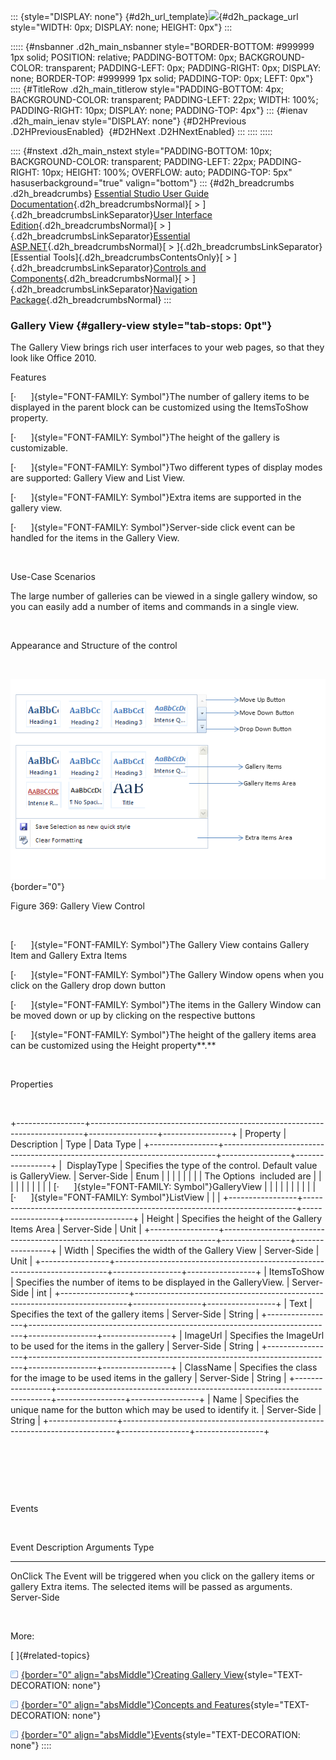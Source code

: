 ::: {style="DISPLAY: none"}
[](ms-xhelp:///?Id=d2h_url_template){#d2h_url_template}![](!package_url!){#d2h_package_url style="WIDTH: 0px; DISPLAY: none; HEIGHT: 0px"}
:::

::::: {#nsbanner .d2h_main_nsbanner style="BORDER-BOTTOM: #999999 1px solid; POSITION: relative; PADDING-BOTTOM: 0px; BACKGROUND-COLOR: transparent; PADDING-LEFT: 0px; PADDING-RIGHT: 0px; DISPLAY: none; BORDER-TOP: #999999 1px solid; PADDING-TOP: 0px; LEFT: 0px"}
:::: {#TitleRow .d2h_main_titlerow style="PADDING-BOTTOM: 4px; BACKGROUND-COLOR: transparent; PADDING-LEFT: 22px; WIDTH: 100%; PADDING-RIGHT: 10px; DISPLAY: none; PADDING-TOP: 4px"}
::: {#ienav .d2h_main_ienav style="DISPLAY: none"}
[](ms-xhelp:///?Id=fddae577-edc8-4d89-8eac-37cc9ca0ab36){#D2HPrevious .D2HPreviousEnabled}  [](ms-xhelp:///?Id=234d5418-f218-4472-b37a-18a3036468ab){#D2HNext .D2HNextEnabled}
:::
::::
:::::

:::: {#nstext .d2h_main_nstext style="PADDING-BOTTOM: 10px; BACKGROUND-COLOR: transparent; PADDING-LEFT: 22px; PADDING-RIGHT: 10px; HEIGHT: 100%; OVERFLOW: auto; PADDING-TOP: 5px" hasuserbackground="true" valign="bottom"}
::: {#d2h_breadcrumbs .d2h_breadcrumbs}
[Essential Studio User Guide Documentation](ms-xhelp:///?Id=12457748-09e3-4d74-a240-8e049cedf030){.d2h_breadcrumbsNormal}[ \> ]{.d2h_breadcrumbsLinkSeparator}[User Interface Edition](ms-xhelp:///?Id=c29296b7-531c-413b-a0ec-488ca1f7f669){.d2h_breadcrumbsNormal}[ \> ]{.d2h_breadcrumbsLinkSeparator}[Essential ASP.NET](ms-xhelp:///?Id=25c35330-c127-4dad-9a92-ed79dc7261a6){.d2h_breadcrumbsNormal}[ \> ]{.d2h_breadcrumbsLinkSeparator}[Essential Tools]{.d2h_breadcrumbsContentsOnly}[ \> ]{.d2h_breadcrumbsLinkSeparator}[Controls and Components](ms-xhelp:///?Id=99dc3762-3a6c-4306-b62b-5aa347ed3105){.d2h_breadcrumbsNormal}[ \> ]{.d2h_breadcrumbsLinkSeparator}[Navigation Package](ms-xhelp:///?Id=0e5edf75-4f9c-43d9-ba51-e327f21190c3){.d2h_breadcrumbsNormal}
:::

### Gallery View {#gallery-view style="tab-stops: 0pt"}

The Gallery View brings rich user interfaces to your web pages, so that they look like Office 2010. 

Features

[·      ]{style="FONT-FAMILY: Symbol"}The number of gallery items to be displayed in the parent block can be customized using the ItemsToShow property.

[·      ]{style="FONT-FAMILY: Symbol"}The height of the gallery is customizable.

[·      ]{style="FONT-FAMILY: Symbol"}Two different types of display modes are supported: Gallery View and List View.

[·      ]{style="FONT-FAMILY: Symbol"}Extra items are supported in the gallery view.

[·      ]{style="FONT-FAMILY: Symbol"}Server-side click event can be handled for the items in the Gallery View.

 

Use-Case Scenarios

The large number of galleries can be viewed in a single gallery window, so you can easily add a number of items and commands in a single view.

 

Appearance and Structure of the control

 

![Description: C:\\Documents and Settings\\vigneshtr\\Desktop\\UGimage\\GalleryChange.png](ImagesExt/image72_492.png){border="0"}

Figure 369: Gallery View Control

 

[·      ]{style="FONT-FAMILY: Symbol"}The Gallery View contains Gallery Item and Gallery Extra Items

[·      ]{style="FONT-FAMILY: Symbol"}The Gallery Window opens when you click on the Gallery drop down button

[·      ]{style="FONT-FAMILY: Symbol"}The items in the Gallery Window can be moved down or up by clicking on the respective buttons

[·      ]{style="FONT-FAMILY: Symbol"}The height of the gallery items area can be customized using the Height property**.**

 

Properties

 

+-----------------+----------------------------------------------------------------------------+-----------------+-----------------+
| Property        | Description                                                                | Type            | Data Type       |
+-----------------+----------------------------------------------------------------------------+-----------------+-----------------+
|  DisplayType    | Specifies the type of the control. Default value is GalleryView.           | Server-Side     | Enum            |
|                 |                                                                            |                 |                 |
|                 | The Options  included are                                                  |                 |                 |
|                 |                                                                            |                 |                 |
|                 | [·      ]{style="FONT-FAMILY: Symbol"}GalleryView                          |                 |                 |
|                 |                                                                            |                 |                 |
|                 | [·      ]{style="FONT-FAMILY: Symbol"}ListView                             |                 |                 |
+-----------------+----------------------------------------------------------------------------+-----------------+-----------------+
| Height          | Specifies the height of the Gallery Items Area                             | Server-Side     | Unit            |
+-----------------+----------------------------------------------------------------------------+-----------------+-----------------+
| Width           | Specifies the width of the Gallery View                                    | Server-Side     | Unit            |
+-----------------+----------------------------------------------------------------------------+-----------------+-----------------+
| ItemsToShow     | Specifies the number of items to be displayed in the GalleryView.          | Server-Side     | int             |
+-----------------+----------------------------------------------------------------------------+-----------------+-----------------+
| Text            | Specifies the text of the gallery items                                    | Server-Side     | String          |
+-----------------+----------------------------------------------------------------------------+-----------------+-----------------+
| ImageUrl        | Specifies the ImageUrl to be used for the items in the gallery             | Server-Side     | String          |
+-----------------+----------------------------------------------------------------------------+-----------------+-----------------+
| ClassName       | Specifies the class for the image to be used items in the gallery          | Server-Side     | String          |
+-----------------+----------------------------------------------------------------------------+-----------------+-----------------+
| Name            | Specifies the unique name for the button which may be used to identify it. | Server-Side     | String          |
+-----------------+----------------------------------------------------------------------------+-----------------+-----------------+

 

 

 

Events

 

  Event     Description                                                                               Arguments                                         Type
  --------- ----------------------------------------------------------------------------------------- ------------------------------------------------- -------------
  OnClick   The Event will be triggered when you click on the gallery items or gallery Extra items.   The selected items will be passed as arguments.   Server-Side

 

More:

[ ]{#related-topics}

[![](button.gif){border="0" align="absMiddle"}Creating Gallery View](ms-xhelp:///?Id=3a9bf5d7-c22b-40c8-b47f-0ece3cdae903){style="TEXT-DECORATION: none"}

[![](button.gif){border="0" align="absMiddle"}Concepts and Features](ms-xhelp:///?Id=f1ac2310-8c99-4812-ae44-3bc3b102d6b9){style="TEXT-DECORATION: none"}

[![](button.gif){border="0" align="absMiddle"}Events](ms-xhelp:///?Id=0954fe26-3181-4a47-964f-0f6c9747f33e){style="TEXT-DECORATION: none"}
::::
